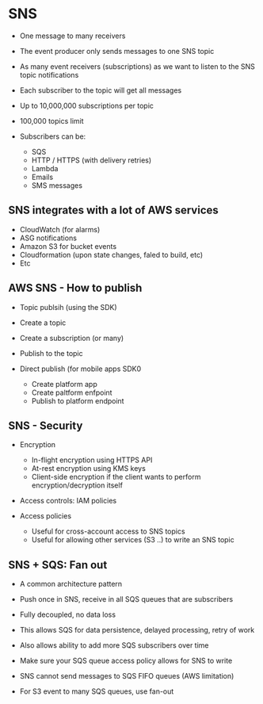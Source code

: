 # SNS

- One message to many receivers

- The event producer only sends messages to one SNS topic
- As many event receivers (subscriptions) as we want to listen to the SNS topic notifications
- Each subscriber to the topic will get all messages
- Up to 10,000,000 subscriptions per topic
- 100,000 topics limit
- Subscribers can be:
   - SQS
   - HTTP / HTTPS (with delivery retries)
   - Lambda
   - Emails 
   - SMS messages

## SNS integrates with a lot of AWS services

- CloudWatch (for alarms)
- ASG notifications
- Amazon S3 for bucket events
- Cloudformation (upon state changes, faled to build, etc)
- Etc

## AWS SNS - How to publish

- Topic publsih (using the SDK)
- Create a topic
- Create a subscription (or many)
- Publish to the topic

- Direct publish (for mobile apps SDK0
   - Create platform app
   - Create paltform enfpoint
   - Publish to platform endpoint
   

## SNS - Security

- Encryption 
   - In-flight encryption using HTTPS API
   - At-rest encryption using KMS keys
   - Client-side encryption if the client wants to perform encryption/decryption itself

- Access controls: IAM policies

- Access policies
  - Useful for cross-account access to SNS topics
  - Useful for allowing other services (S3 ..) to write an SNS topic 


## SNS + SQS: Fan out

- A common architecture pattern

- Push once in SNS, receive in all SQS queues that are subscribers
- Fully decoupled, no data loss
- This allows SQS for data persistence, delayed processing, retry of work
- Also allows ability to add more SQS subscribers over time
- Make sure your SQS queue access policy allows for SNS to write

- SNS cannot send messages to SQS FIFO queues (AWS limitation)

- For S3 event to many SQS queues, use fan-out